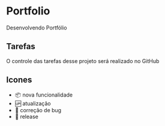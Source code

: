 # Portfolio

Desenvolvendo Portfólio 

## Tarefas

O controle das tarefas desse projeto será realizado no GitHub

## Icones

- :package: nova funcionalidade
- :up: atualização
- :bee: correção de bug
- :checkered_flag: release
